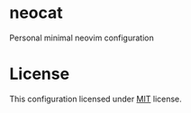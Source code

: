 # neocat
Personal minimal neovim configuration

# License
This configuration licensed under [MIT](LICENSE) license.

